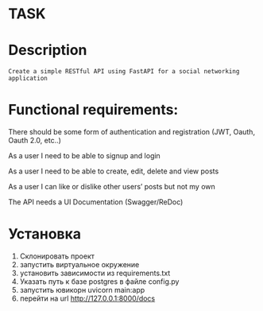 # TASK 
# Description
	Create a simple RESTful API using FastAPI for a social networking application
# Functional requirements:
There should be some form of authentication and registration (JWT, Oauth, Oauth 2.0, etc..)

As a user I need to be able to signup and login

As a user I need to be able to create, edit, delete and view posts

As a user I can like or dislike other users’ posts but not my own 

The API needs a UI Documentation (Swagger/ReDoc)
# Установка
1. Склонировать проект
2. запустить виртуальное окружение
3. установить зависимости из requirements.txt
4. Указать путь к базе postgres в файле config.py
5. запустить ювикорн uvicorn main:app
6. перейти на url http://127.0.0.1:8000/docs